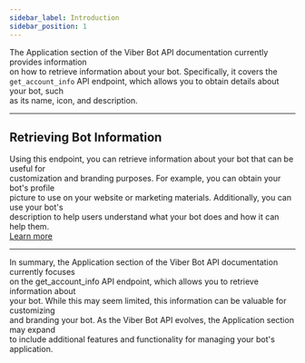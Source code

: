 ```yaml
---
sidebar_label: Introduction
sidebar_position: 1
---
```


The Application section of the Viber Bot API documentation currently provides information<br/>
on how to retrieve information about your bot. Specifically, it covers the<br/>
`get_account_info` API endpoint, which allows you to obtain details about your bot, such<br/>
as its name, icon, and description.

---

## Retrieving Bot Information

Using this endpoint, you can retrieve information about your bot that can be useful for<br/>
customization and branding purposes. For example, you can obtain your bot's profile<br/>
picture to use on your website or marketing materials. Additionally, you can use your bot's<br/>
description to help users understand what your bot does and how it can help them.<br/>
[Learn more](get-app-info.md)

---

In summary, the Application section of the Viber Bot API documentation currently focuses<br/>
on the get_account_info API endpoint, which allows you to retrieve information about<br/>
your bot. While this may seem limited, this information can be valuable for customizing<br/>
and branding your bot. As the Viber Bot API evolves, the Application section may expand<br/>
to include additional features and functionality for managing your bot's application.
